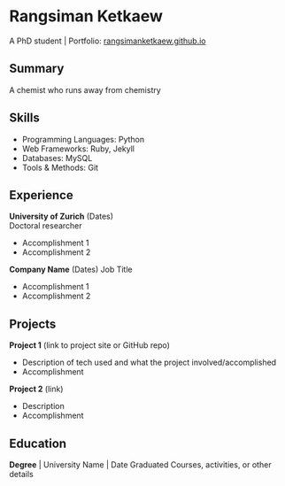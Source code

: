 # Rangsiman Ketkaew
A PhD student | Portfolio: [rangsimanketkaew.github.io](https://rangsimanketkaew.github.io)

## Summary
A chemist who runs away from chemistry

## Skills
- Programming Languages: Python
- Web Frameworks: Ruby, Jekyll
- Databases: MySQL
- Tools & Methods: Git

## Experience
**University of Zurich** (Dates)   
Doctoral researcher
- Accomplishment 1
- Accomplishment 2  

**Company Name** (Dates)
Job Title
- Accomplishment 1
- Accomplishment 2

## Projects
**Project 1** (link to project site or GitHub repo)  
- Description of tech used and what the project involved/accomplished
- Accomplishment 

**Project 2** (link)
- Description 
- Accomplishment

## Education
**Degree** | University Name | Date Graduated
Courses, activities, or other details
